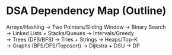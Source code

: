 # DSA Dependency Map (Outline)

Arrays/Hashing → Two Pointers/Sliding Window → Binary Search  
→ Linked Lists + Stacks/Queues → Intervals/Greedy  
→ Trees (DFS/BFS) → Tries + Strings → Heaps/Top-K  
→ Graphs (BFS/DFS/Toposort) → Dijkstra + DSU → DP
